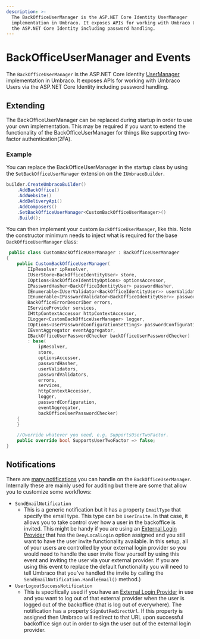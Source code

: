 ```yaml
---
description: >-
  The BackOfficeUserManager is the ASP.NET Core Identity UserManager
  implementation in Umbraco. It exposes APIs for working with Umbraco User's via
  the ASP.NET Core Identity including password handling.
---
```


# BackOfficeUserManager and Events

The `BackOfficeUserManager` is the ASP.NET Core Identity [UserManager](https://docs.microsoft.com/en-us/dotnet/api/microsoft.aspnetcore.identity.usermanager-1) implementation in Umbraco. It exposes APIs for working with Umbraco Users via the ASP.NET Core Identity including password handling.

## Extending

The BackOfficeUserManager can be replaced during startup in order to use your own implementation. This may be required if you want to extend the functionality of the BackOfficeUserManager for things like supporting two-factor authentication(2FA).

### Example

You can replace the BackOfficeUserManager in the startup class by using the `SetBackOfficeUserManager` extension on the `IUmbracoBuilder`.

```csharp
builder.CreateUmbracoBuilder()
    .AddBackOffice()
    .AddWebsite()
    .AddDeliveryApi()
    .AddComposers()
    .SetBackOfficeUserManager<CustomBackOfficeUserManager>()
    .Build();
```

You can then implement your custom `BackOfficeUserManager`, like this. Note the constructor minimum needs to inject what is required for the base `BackOfficeUserManager` class:

```csharp
 public class CustomBackOfficeUserManager : BackOfficeUserManager
{
    public CustomBackOfficeUserManager(
        IIpResolver ipResolver,
        IUserStore<BackOfficeIdentityUser> store,
        IOptions<BackOfficeIdentityOptions> optionsAccessor,
        IPasswordHasher<BackOfficeIdentityUser> passwordHasher,
        IEnumerable<IUserValidator<BackOfficeIdentityUser>> userValidators,
        IEnumerable<IPasswordValidator<BackOfficeIdentityUser>> passwordValidators,
        BackOfficeErrorDescriber errors,
        IServiceProvider services,
        IHttpContextAccessor httpContextAccessor,
        ILogger<CustomBackOfficeUserManager> logger,
        IOptions<UserPasswordConfigurationSettings> passwordConfiguration,
        IEventAggregator eventAggregator,
        IBackOfficeUserPasswordChecker backOfficeUserPasswordChecker)
        : base(
            ipResolver,
            store,
            optionsAccessor,
            passwordHasher,
            userValidators,
            passwordValidators,
            errors,
            services,
            httpContextAccessor,
            logger,
            passwordConfiguration,
            eventAggregator,
            backOfficeUserPasswordChecker)
    {
    }

    //Override whatever you need, e.g. SupportsUserTwoFactor.
    public override bool SupportsUserTwoFactor => false;
}
```

## Notifications

There are [many notifications](https://apidocs.umbraco.com/v15/csharp/api/Umbraco.Cms.Web.Common.Security.BackOfficeUserManager.html) you can handle on the `BackOfficeUserManager`. Internally these are mainly used for auditing but there are some that allow you to customize some workflows:

* `SendEmailNotification`
  * This is a generic notification but it has a property `EmailType` that specify the email type. This type can be `UserInvite`. In that case, it allows you to take control over how a user in the backoffice is invited. This might be handy if you are using an [External Login Provider](external-login-providers.md) that has the `DenyLocalLogin` option assigned and you still want to have the user invite functionality available. In this setup, all of your users are controlled by your external login provider so you would need to handle the user invite flow yourself by using this event and inviting the user via your external provider. If you are using this event to replace the default functionality you will need to tell Umbraco that you've handled the invite by calling the `SendEmailNotification.HandleEmail()` method.)
* `UserLogoutSuccessNotification`
  * This is specifically used if you have an [External Login Provider](external-login-providers.md) in use and you want to log out of that external provider when the user is logged out of the backoffice (that is log out of everywhere). The notification has a property `SignOutRedirectUrl`. If this property is assigned then Umbraco will redirect to that URL upon successful backoffice sign out in order to sign the user out of the external login provider.
